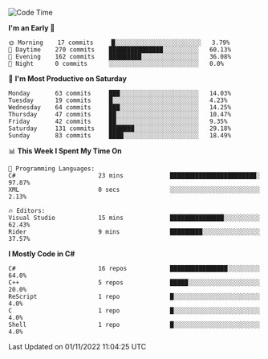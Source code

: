 <!--START_SECTION:waka-->
![Code Time](http://img.shields.io/badge/Code%20Time-879%20hrs%203%20mins-blue)

**I'm an Early 🐤** 

```text
🌞 Morning    17 commits     █░░░░░░░░░░░░░░░░░░░░░░░░   3.79% 
🌆 Daytime    270 commits    ███████████████░░░░░░░░░░   60.13% 
🌃 Evening    162 commits    █████████░░░░░░░░░░░░░░░░   36.08% 
🌙 Night      0 commits      ░░░░░░░░░░░░░░░░░░░░░░░░░   0.0%

```
📅 **I'm Most Productive on Saturday** 

```text
Monday       63 commits     ███░░░░░░░░░░░░░░░░░░░░░░   14.03% 
Tuesday      19 commits     █░░░░░░░░░░░░░░░░░░░░░░░░   4.23% 
Wednesday    64 commits     ███░░░░░░░░░░░░░░░░░░░░░░   14.25% 
Thursday     47 commits     ██░░░░░░░░░░░░░░░░░░░░░░░   10.47% 
Friday       42 commits     ██░░░░░░░░░░░░░░░░░░░░░░░   9.35% 
Saturday     131 commits    ███████░░░░░░░░░░░░░░░░░░   29.18% 
Sunday       83 commits     ████░░░░░░░░░░░░░░░░░░░░░   18.49%

```


📊 **This Week I Spent My Time On** 

```text
💬 Programming Languages: 
C#                       23 mins             ████████████████████████░   97.87% 
XML                      0 secs              ░░░░░░░░░░░░░░░░░░░░░░░░░   2.13%

🔥 Editors: 
Visual Studio            15 mins             ███████████████░░░░░░░░░░   62.43% 
Rider                    9 mins              █████████░░░░░░░░░░░░░░░░   37.57%

```

**I Mostly Code in C#** 

```text
C#                       16 repos            ████████████████░░░░░░░░░   64.0% 
C++                      5 repos             █████░░░░░░░░░░░░░░░░░░░░   20.0% 
ReScript                 1 repo              █░░░░░░░░░░░░░░░░░░░░░░░░   4.0% 
C                        1 repo              █░░░░░░░░░░░░░░░░░░░░░░░░   4.0% 
Shell                    1 repo              █░░░░░░░░░░░░░░░░░░░░░░░░   4.0%

```



 Last Updated on 01/11/2022 11:04:25 UTC
<!--END_SECTION:waka-->
